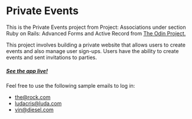 # Private Events
This is the Private Events project from Project: Associations under section Ruby on Rails: Advanced Forms and Active Record from [The Odin Project.](http://www.theodinproject.com/courses/ruby-on-rails/lessons/associations)

This project involves building a private website that allows users to create events and also manage user sign-ups. Users have the ability to create events and sent invitations to parties.

##### [See the app live!](https://quiet-forest-50554.herokuapp.com/)
Feel free to use the following sample emails to log in:
* the@rock.com
* ludacris@luda.com
* vin@diesel.com
